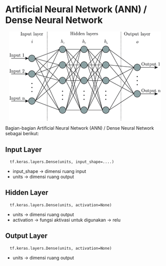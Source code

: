 # Artificial Neural Network (ANN) / Dense Neural Network

<p align="center">
    <img src="contents/ANN.png" alt="ANN/DNN" width="480" style="vertical-align:middle">
</p>

Bagian-bagian Artificial Neural Network (ANN) / Dense Neural Network sebagai berikut:
## Input Layer
  ```
    tf.keras.layers.Dense(units, input_shape=....)
  ```
  - input_shape → dimensi ruang input
  - units → dimensi ruang output

## Hidden Layer
  ```
    tf.keras.layers.Dense(units, activation=None)
  ```
  - units → dimensi ruang output
  - activation → fungsi aktivasi untuk digunakan → relu
  
## Output Layer

  ```
    tf.keras.layers.Dense(units, activation=None)
  ```
  - units → dimensi ruang output
